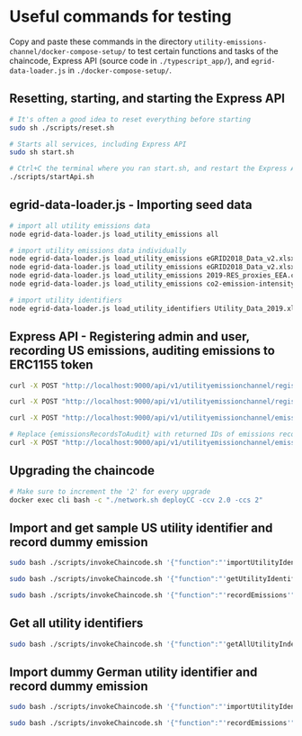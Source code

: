 # Useful commands for testing

Copy and paste these commands in the directory `utility-emissions-channel/docker-compose-setup/` to test certain functions and tasks of the chaincode, Express API (source code in `./typescript_app/`), and `egrid-data-loader.js` in `./docker-compose-setup/`.

## Resetting, starting, and starting the Express API

```bash
# It's often a good idea to reset everything before starting
sudo sh ./scripts/reset.sh

# Starts all services, including Express API
sudo sh start.sh

# Ctrl+C the terminal where you ran start.sh, and restart the Express API with:
./scripts/startApi.sh
```

## egrid-data-loader.js - Importing seed data

```bash
# import all utility emissions data
node egrid-data-loader.js load_utility_emissions all

# import utility emissions data individually
node egrid-data-loader.js load_utility_emissions eGRID2018_Data_v2.xlsx NRL18
node egrid-data-loader.js load_utility_emissions eGRID2018_Data_v2.xlsx ST18
node egrid-data-loader.js load_utility_emissions 2019-RES_proxies_EEA.csv Sheet1
node egrid-data-loader.js load_utility_emissions co2-emission-intensity-6.csv Sheet1

# import utility identifiers
node egrid-data-loader.js load_utility_identifiers Utility_Data_2019.xlsx
```

## Express API - Registering admin and user, recording US emissions, auditing emissions to ERC1155 token

```bash
curl -X POST "http://localhost:9000/api/v1/utilityemissionchannel/registerEnroll/admin" -H  "accept: */*" -H  "Content-Type: application/json" -d "{\"orgName\":\"auditor1\"}"

curl -X POST "http://localhost:9000/api/v1/utilityemissionchannel/registerEnroll/user" -H  "accept: */*" -H  "Content-Type: application/json" -d "{\"userId\":\"testuser1\",\"orgName\":\"auditor1\",\"affiliation\":\"auditor1.department1\"}"

curl -X POST "http://localhost:9000/api/v1/utilityemissionchannel/emissionscontract/recordEmissions" -H  "accept: */*" -H  "Content-Type: multipart/form-data" -F "userId=testuser1" -F "orgName=auditor1" -F "utilityId=USA_EIA_11208" -F "partyId=1234567890" -F "fromDate=2018-01-06T10:10:09Z" -F "thruDate=2018-12-06T10:10:09Z" -F "energyUseAmount=200" -F "energyUseUom="

# Replace {emissionsRecordsToAudit} with returned IDs of emissions record(s) separated by commas
curl -X POST "http://localhost:9000/api/v1/utilityemissionchannel/emissionscontract/recordAuditedEmissionsToken/testuser1/auditor1/0xd32e793008b0fbd13c889e291bc049483da316ba/{emissionsRecordsToAudit}/{automaticRetireDate}" -H  "accept: */*"
```

## Upgrading the chaincode

```bash
# Make sure to increment the '2' for every upgrade
docker exec cli bash -c "./network.sh deployCC -ccv 2.0 -ccs 2"
```

## Import and get sample US utility identifier and record dummy emission

```bash
sudo bash ./scripts/invokeChaincode.sh '{"function":"'importUtilityIdentifier'","Args":["USA_EIA_15497","2019","15497","Puerto_Rico_Electric_Pwr_Authority","USA","PR","{\"division_type\":\"NERC_REGION\",\"division_id\":\"PR\"}"]}' 1 2

sudo bash ./scripts/invokeChaincode.sh '{"function":"'getUtilityIdentifier'","Args":["USA_EIA_15497"]}' 1

sudo bash ./scripts/invokeChaincode.sh '{"function":"'recordEmissions'","Args":["USA_EIA_15497","testparty1","2018-06-01","2018-06-30","150","KWH","url","md5"]}' 1 2

```

## Get all utility identifiers

```bash
sudo bash ./scripts/invokeChaincode.sh '{"function":"'getAllUtilityIndentifiers'","Args":[]}' 1
```

## Import dummy German utility identifier and record dummy emission

```bash
sudo bash ./scripts/invokeChaincode.sh '{"function":"'importUtilityIdentifier'","Args":["999999","2019","999999","Fake_Germany_Power_Company","Germany","","{\"division_type\":\"Country\",\"division_id\":\"Germany\"}"]}' 1 2

sudo bash ./scripts/invokeChaincode.sh '{"function":"'recordEmissions'","Args":["999999","Meinklimatgesellschaft","2019-06-01","2019-06-30","150","KWH","url","md5"]}' 1 2
```

